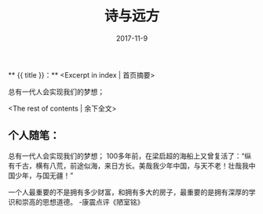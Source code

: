 ﻿---
title: 诗与远方
tags: 诗与远方
categories: 个人随笔
date: 2017-11-9
---

** {{ title }}：** <Excerpt in index | 首页摘要>

总有一代人会实现我们的梦想；
<!-- more -->
<The rest of contents | 余下全文>
## 个人随笔：
总有一代人会实现我们的梦想；
100多年前，在梁启超的海船上又曾复活了：“纵有千古，横有八荒，前途似海，来日方长。美哉我少年中国，与天不老！壮哉我中国少年，与国无疆！”


一个人最重要的不是拥有多少财富，和拥有多大的房子，最重要的是拥有深厚的学识和崇高的思想道德。         -康震点评《陋室铭》






























































































































































































































































































































